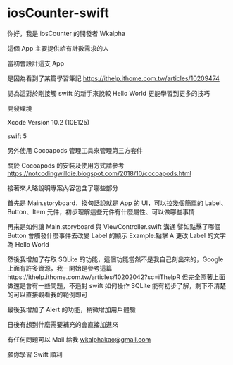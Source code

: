 # iosCounter-swift

你好，我是 iosCounter 的開發者 Wkalpha

這個 App 主要提供給有計數需求的人

當初會設計這支 App

是因為看到了某篇學習筆記 https://ithelp.ithome.com.tw/articles/10209474

認為這對於剛接觸 swift 的新手來說較 Hello World 更能學習到更多的技巧


開發環境

Xcode Version 10.2 (10E125)

swift 5

另外使用 Cocoapods 管理工具來管理第三方套件

關於 Cocoapods 的安裝及使用方式請參考 https://notcodingwilldie.blogspot.com/2018/10/cocoapods.html

接著來大略說明專案內容包含了哪些部分

首先是 Main.storyboard，換句話說就是 App 的 UI，可以拉幾個簡單的 Label、Button、Item 元件，初步理解這些元件有什麼屬性、可以做哪些事情

再來是如何讓 Main.storyboard 與 ViewController.swift 溝通
譬如點擊了哪個 Button 會觸發什麼事件去改變 Label 的顯示
Example:點擊 A 更改 Label 的文字為 Hello World

然後我增加了存取 SQLite 的功能，這個功能當然不是我自己刻出來的，Google 上面有許多資源，我一開始是參考這篇https://ithelp.ithome.com.tw/articles/10202042?sc=iThelpR
但完全照著上面做還是會有一些問題，不過對 swift 如何操作 SQLite 能有初步了解，剩下不清楚的可以直接觀看我的範例即可

最後我增加了 Alert 的功能，稍微增加用戶體驗

日後有想到什麼需要補充的會直接加進來

有任何問題可以 Mail 給我
wkalphakao@gmail.com

願你學習 Swift 順利
